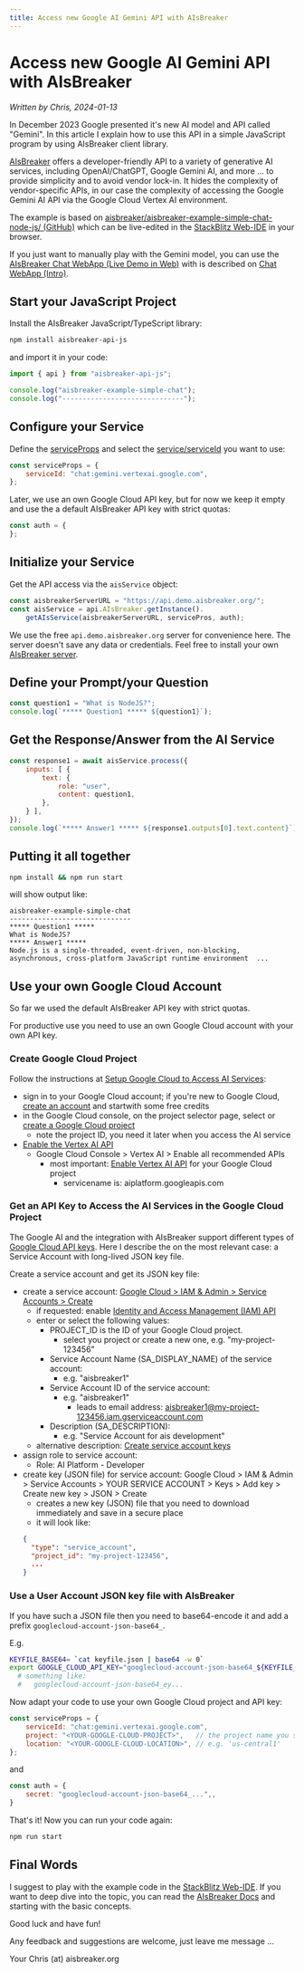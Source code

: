 ```yaml
---
title: Access new Google AI Gemini API with AIsBreaker
---
```


# Access new Google AI Gemini API with AIsBreaker
_Written by Chris, 2024-01-13_

In December 2023 Google presented it's new AI model and API called "Gemini". In this article I explain how to use this API in a simple JavaScript program by using AIsBreaker client library.

[AIsBreaker](https://aisbreaker.org/) offers a developer-friendly API to a variety of generative AI services, including OpenAI/ChatGPT, Google Gemini AI, and more ... to provide simplicity and to avoid vendor lock-in. It hides the complexity of vendor-specific APIs, in our case the complexity of accessing the Google Gemini AI API via the Google Cloud Vertex AI environment.

The example is based on [aisbreaker/aisbreaker-example-simple-chat-node-js/ (GitHub)](https://github.com/aisbreaker/aisbreaker-example-simple-chat-node-js/) which can be live-edited in the [StackBlitz Web-IDE](https://stackblitz.com/github/aisbreaker/aisbreaker-example-simple-chat-node-js?title=AIsBreaker+Example+Simple+Chat-node-js&file=aisbreaker-simple-chat.js&startScript=install,start) in your browser.

If you just want to manually play with the Gemini model, you can use the [AIsBreaker Chat WebApp (Live Demo in Web)](https://demo.aisbreaker.org/) with is described on [Chat WebApp (Intro)](/docs/demo-chat-webapp-intro).




## Start your JavaScript Project
Install the AIsBreaker JavaScript/TypeScript library:
```bash
npm install aisbreaker-api-js
```
and import it in your code:
```JavaScript
import { api } from "aisbreaker-api-js";

console.log("aisbreaker-example-simple-chat");
console.log("------------------------------");
```

## Configure your Service
Define the [serviceProps](/docs/service-properties) and select the [service/serviceId](/docs/serviceId) you want to use:
```JavaScript
const serviceProps = {
    serviceId: "chat:gemini.vertexai.google.com",
};
```

Later, we use an own Google Cloud API key, but for now we keep it empty and use the a default AIsBreaker API key with strict quotas:
```JavaScript
const auth = {
};
```

## Initialize your Service
Get the API access via the `aisService` object:
```JavaScript
const aisbreakerServerURL = "https://api.demo.aisbreaker.org/";
const aisService = api.AIsBreaker.getInstance().
    getAIsService(aisbreakerServerURL, servicePros, auth);
```
We use the free `api.demo.aisbreaker.org` server for convenience here. The server doesn't save any data or credentials. Feel free to install your own [AIsBreaker server](/docs/aisbreaker-server).

## Define your Prompt/your Question
```JavaScript
const question1 = "What is NodeJS?";
console.log(`***** Question1 ***** ${question1}`);
```

## Get the Response/Answer from the AI Service
```JavaScript[aisbreaker-simple-chat.js (part)]
const response1 = await aisService.process({
    inputs: [ {
        text: {
            role: "user",
            content: question1,
        },
    } ],
});
console.log(`***** Answer1 ***** ${response1.outputs[0].text.content}`);
```

## Putting it all together
```bash
npm install && npm run start
```

will show output like:
```
aisbreaker-example-simple-chat
------------------------------
***** Question1 *****
What is NodeJS?
***** Answer1 *****
Node.js is a single-threaded, event-driven, non-blocking, asynchronous, cross-platform JavaScript runtime environment  ...
```

## Use your own Google Cloud Account
So far we used the default AIsBreaker API key with strict quotas. 

For productive use you need to use an own Google Cloud account with your own API key.

### Create Google Cloud Project
Follow the instructions at [Setup Google Cloud to Access AI Services](/docs/ai-service-details/google-cloud-ai-setup):
- sign in to your Google Cloud account; if you're new to Google Cloud, [create an account](https://console.cloud.google.com/freetrial) and startwith some free credits
- in the Google Cloud console, on the project selector page, select or [create a Google Cloud project](https://cloud.google.com/resource-manager/docs/creating-managing-projects)
  - note the project ID, you need it later when you access the AI service
- [Enable the Vertex AI API](https://console.cloud.google.com/flows/enableapi?apiid=aiplatform.googleapis.com)
  - Google Cloud Console > Vertex AI > Enable all recommended APIs
    - most important: [Enable Vertex AI API](https://console.cloud.google.com/marketplace/product/google/aiplatform.googleapis.com) for your Google Cloud project
      - servicename is: aiplatform.googleapis.com 

### Get an API Key to Access the AI Services in the Google Cloud Project
The Google AI and the integration with AIsBreaker support different types of [Google Cloud API keys](/docs/ai-service-details/google-cloud-api-keys). Here I describe the on the most relevant case: a Service Account with long-lived JSON key file.

Create a service account and get its JSON key file:
- create a service account: [Google Cloud > IAM & Admin > Service Accounts > Create](
  https://console.cloud.google.com/projectselector2/iam-admin/serviceaccounts/create?walkthrough_id=iam--create-service-account)
  - if requested: enable [Identity and Access Management (IAM) API](https://console.cloud.google.com/apis/enableflow?apiid=iam.googleapis.com)
  - enter or select the following values:
    - PROJECT_ID is the ID of your Google Cloud project.
      - select you project or create a new one, e.g. "my-project-123456"
    - Service Account Name (SA_DISPLAY_NAME) of the service account:
      - e.g. "aisbreaker1"
    - Service Account ID of the service account:
        - e.g. "aisbreaker1"
          - leads to email address: aisbreaker1@my-project-123456.iam.gserviceaccount.com
    - Description (SA_DESCRIPTION):
      - e.g. "Service Account for ais development"
  - alternative description: [Create service account keys](https://cloud.google.com/iam/docs/keys-create-delete#creating)
- assign role to service account:
  - Role: AI Platform - Developer
- create key (JSON file) for service account:
  Google Cloud > IAM & Admin > Service Accounts > YOUR SERVICE ACCOUNT > Keys > Add key > Create new key > JSON > Create
  - creates a new key (JSON) file that you need to download immediately and save in a secure place
  - it will look like:
  ```JSON
  {
    "type": "service_account",
    "project_id": "my-project-123456",
    ...
  }
  ```

### Use a User Account JSON key file with AIsBreaker
If you have such a JSON file then you need to base64-encode it and add a prefix `googlecloud-account-json-base64_`.

E.g.
```bash
KEYFILE_BASE64= `cat keyfile.json | base64 -w 0`
export GOOGLE_CLOUD_API_KEY="googlecloud-account-json-base64_${KEYFILE_BASE64}"
  # something like:
  #   googlecloud-account-json-base64_ey...
```

Now adapt your code to use your own Google Cloud project and API key:
```JavaScript
const serviceProps = {
    serviceId: "chat:gemini.vertexai.google.com",
    project: "<YOUR-GOOGLE-CLOUD-PROJECT>",   // the project name you set in the Google Cloud Console
    location: "<YOUR-GOOGLE-CLOUD-LOCATION>", // e.g. 'us-central1'
};
```
and
```JavaScript
const auth = {
    secret: "googlecloud-account-json-base64_...",,
}
```


That's it! Now you can run your code again:
```bash
npm run start
```


## Final Words
I suggest to play with the example code in the [StackBlitz Web-IDE](https://stackblitz.com/github/aisbreaker/aisbreaker-example-simple-chat-node-js?title=AIsBreaker+Example+Simple+Chat-node-js&file=aisbreaker-simple-chat.js&startScript=install,start). If you want to deep dive into the topic, you can read the [AIsBreaker Docs](/docs/) and starting with the basic concepts.

Good luck and have fun!

Any feedback and suggestions are welcome, just leave me message ...

Your Chris (at) aisbreaker.org 
